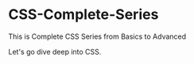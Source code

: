 # CSS-Complete-Series
This is Complete CSS Series from Basics to Advanced

Let's go dive deep into CSS.
